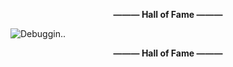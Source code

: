 **<p align="center">——— Hall of Fame ———<p>**
<img src="https://github.com/P0L3NARUBA/.github/assets/146978592/f9da16a1-3854-4ea9-900d-5a490cfc5f36" title="Debuggin.."><br>
**<p align="center">——— Hall of Fame ———<p>**

<!-- For those who reading this, dSB3aW4gYm9pLg== -->
